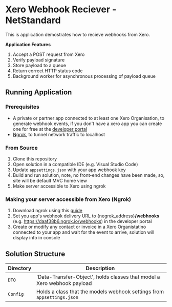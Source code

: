 # Xero Webhook Reciever - NetStandard
This is application demostrates how to recieve webhooks from Xero.

<b> Application Features </b>

1. Accept a POST request from Xero
1. Verify payload signature 
1. Store payload to a queue 
1. Return correct HTTP status code
1. Background worker for asynchronous processing of payload queue

## Running Application
### Prerequisites
- A private or partner app connected to at least one Xero Organisation, to generate webhook events, if you don't have a xero app you can create one for free at the [developer portal](https://developer.xero.com/documentation/getting-started/getting-started-guide)
- [Ngrok](https://ngrok.com/), to tunnel network traffic to localhost

### From Source
1. Clone this repository
1. Open solution in a compatible IDE (e.g. Visual Studio Code)
1. Update `appsettings.json` with your app webhook key
1. Build and run solution, note, no front-end changes have been made, so, site will be default MVC home view 
1. Make server accessible to Xero using ngrok

### Making your server accessible from Xero (Ngrok)
1. Download ngrok using this [guide](https://www.twilio.com/docs/usage/tutorials/how-use-ngrok-windows-and-visual-studio-test-webhooks#:~:text=Chose%20%22Start%20ngrok%20Tunnel%22%20from,that%20URL%20in%20your%20browser)
1. Set you app's webhook delivery URL to {negrok_address}**/webhooks** (e.g. https://daaf38b6.ngrok.io/webhooks) in the developer portal 
1. Create or modify any contact or invoice in a Xero Organistatino connected to your app and wait for the event to arrive, solution will display info in console

## Solution Structure
Directory | Description
--- | ---
`DTO` | 'Data-Transfer-Object', holds classes that model a Xero webhook payload
`Config` | Holds a class that the models webhook settings from `appsettings.json`